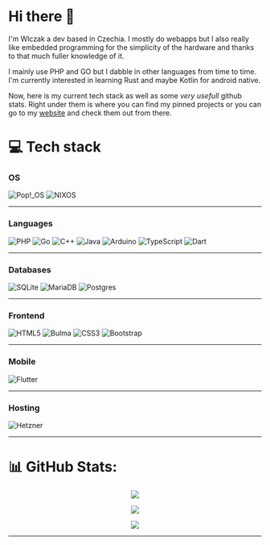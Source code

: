 # Hi there 👋

I'm Wlczak a dev based in Czechia. I mostly do webapps but I also really like embedded programming for the simplicity of the hardware and thanks to that much fuller knowledge of it.

I mainly use PHP and GO but I dabble in other languages from time to time. I'm currently interested in learning Rust and maybe Kotlin for android native.

Now, here is my current tech stack as well as some *very usefull* github stats. Right under them is where you can find my pinned projects or you can go to my [website](https://wlczak.vlastas.cc) and check them out from there.

# 💻 Tech stack

### OS
![Pop!_OS](https://img.shields.io/badge/Pop!_OS-%2348B9C7.svg?style=for-the-badge&logo=popos&logoColor=white)
![NIXOS](https://img.shields.io/badge/NIXOS-5277C3.svg?style=for-the-badge&logo=NixOS&logoColor=white)

---
### Languages

![PHP](https://img.shields.io/badge/php-%23777BB4.svg?style=for-the-badge&logo=php&logoColor=white)
![Go](https://img.shields.io/badge/go-%2300ADD8.svg?style=for-the-badge&logo=go&logoColor=white)
![C++](https://img.shields.io/badge/c++-%2300599C.svg?style=for-the-badge&logo=c%2B%2B&logoColor=white)
![Java](https://img.shields.io/badge/java-%23ED8B00.svg?style=for-the-badge&logo=openjdk&logoColor=white)
![Arduino](https://img.shields.io/badge/-Arduino-00979D?style=for-the-badge&logo=Arduino&logoColor=white)
![TypeScript](https://img.shields.io/badge/typescript-%233178C6.svg?style=for-the-badge&logo=typescript&logoColor=white)
![Dart](https://img.shields.io/badge/dart-%230175C2.svg?style=for-the-badge&logo=dart&logoColor=white)

---

### Databases

![SQLite](https://img.shields.io/badge/sqlite-%2307405e.svg?style=for-the-badge&logo=sqlite&logoColor=white)
![MariaDB](https://img.shields.io/badge/MariaDB-003545?style=for-the-badge&logo=mariadb&logoColor=white)
![Postgres](https://img.shields.io/badge/postgres-%23316192.svg?style=for-the-badge&logo=postgresql&logoColor=white)

---
### Frontend

![HTML5](https://img.shields.io/badge/html5-%23E34F26.svg?style=for-the-badge&logo=html5&logoColor=white)
![Bulma](https://img.shields.io/badge/bulma-%2300D1B2.svg?style=for-the-badge&logo=bulma&logoColor=white)
![CSS3](https://img.shields.io/badge/css-%23663399B6.svg?style=for-the-badge&logo=css&logoColor=white)
![Bootstrap](https://img.shields.io/badge/bootstrap-%238511FA.svg?style=for-the-badge&logo=bootstrap&logoColor=white)

---
### Mobile

![Flutter](https://img.shields.io/badge/Flutter-%2302569B.svg?style=for-the-badge&logo=Flutter&logoColor=white)

---
### Hosting

![Hetzner](https://img.shields.io/badge/hetzner-%23d50c2d.svg?style=for-the-badge&logo=hetzner&logoColor=white)

---

<!-- Original Tech stack
# 💻 Tech Stack:
![PHP](https://img.shields.io/badge/php-%23777BB4.svg?style=for-the-badge&logo=php&logoColor=white) ![Java](https://img.shields.io/badge/java-%23ED8B00.svg?style=for-the-badge&logo=openjdk&logoColor=white) ![C++](https://img.shields.io/badge/c++-%2300599C.svg?style=for-the-badge&logo=c%2B%2B&logoColor=white) ![Arduino](https://img.shields.io/badge/-Arduino-00979D?style=for-the-badge&logo=Arduino&logoColor=white) ![JavaScript](https://img.shields.io/badge/javascript-%23323330.svg?style=for-the-badge&logo=javascript&logoColor=%23F7DF1E) ![Nix](https://img.shields.io/badge/NIX-5277C3.svg?style=for-the-badge&logo=NixOS&logoColor=white) ![JWT](https://img.shields.io/badge/JWT-black?style=for-the-badge&logo=JSON%20web%20tokens) ![Apache](https://img.shields.io/badge/apache-%23D42029.svg?style=for-the-badge&logo=apache&logoColor=white) ![MySQL](https://img.shields.io/badge/mysql-4479A1.svg?style=for-the-badge&logo=mysql&logoColor=white) ![SQLite](https://img.shields.io/badge/sqlite-%2307405e.svg?style=for-the-badge&logo=sqlite&logoColor=white)

https://img.shields.io/badge/hetzner-%23d50c2d.svg?style=for-the-badge&logo=hetzner&logoColor=white
-->
# 📊 GitHub Stats:
<!-- original stats
![](https://github-readme-stats.vercel.app/api?username=Wlczak&theme=ayu-mirage&hide_border=false&include_all_commits=false&count_private=true)<br/>
![](https://github-readme-streak-stats.herokuapp.com/?user=Wlczak&theme=ayu-mirage&hide_border=false)<br/>
![](https://github-readme-stats.vercel.app/api/top-langs/?username=Wlczak&theme=ayu-mirage&hide_border=false&include_all_commits=false&count_private=true&layout=compact&count_private=false&size_weight=0.5&count_weight=0.5)
-->

<p align="center">
  <a href="https://github.com/anuraghazra/github-readme-stats"><img src="https://github-readme-stats-wlczaks-projects.vercel.app/api?username=Wlczak&theme=ayu-mirage&hide_border=false&include_all_commits=false&count_private=true"></a> 
</p> 
<p align="center">
  <a href="https://github.com/DenverCoder1/github-readme-streak-stats"><img src="https://github-readme-streak-stats-vlastas.vercel.app/?user=Wlczak&theme=ayu-mirage&hide_border=false"></a> 
</p>
<p align="center">
  <a href="https://github.com/anuraghazra/github-readme-stats"><img src="https://github-readme-stats-wlczaks-projects.vercel.app/api/top-langs/?username=Wlczak&theme=ayu-mirage&hide_border=false&include_all_commits=false&count_private=true&layout=compact&count_private=false&size_weight=0.5&count_weight=0.5"></a> 
</p>

---


<!-- Proudly created with GPRM ( https://gprm.itsvg.in ) -->

